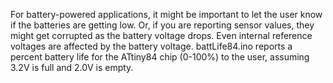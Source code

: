 For battery-powered applications, it might be important to let the user know if the batteries are getting low. Or, if you are reporting sensor values, they might get corrupted as the battery voltage drops. Even internal reference voltages are affected by the battery voltage. battLife84.ino reports a percent battery life for the ATtiny84 chip (0-100%) to the user, assuming 3.2V is full and 2.0V is empty.
